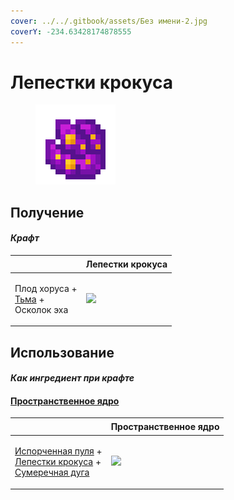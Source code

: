 ```yaml
---
cover: ../../.gitbook/assets/Без имени-2.jpg
coverY: -234.63428174878555
---
```


# Лепестки крокуса

<figure><img src="../../.gitbook/assets/crocus_petals_128.png" alt=""><figcaption></figcaption></figure>

## Получение

#### _Крафт_

| ㅤ                                                                   |  Лепестки крокуса                             |
| ------------------------------------------------------------------- | --------------------------------------------- |
| <p>Плод хоруса +<br><a href="dark.md">Тьма</a> +<br>Осколок эха</p> | ![](../../.gitbook/assets/crocus\_petals.png) |

## Использование

#### _Как ингредиент при крафте_

#### [Пространственное ядро](spawner_seeker.md)

| ㅤ                                                                                                                                                             |  Пространственное ядро                         |
| ------------------------------------------------------------------------------------------------------------------------------------------------------------- | ---------------------------------------------- |
| <p><a href="corrupted_bullet.md">Испорченная пуля</a> +<br><a href="crocus_petals.md">Лепестки крокуса</a> +<br><a href="dusk_arc.md">Сумеречная дуга</a></p> | ![](../../.gitbook/assets/spawner\_seeker.png) |

